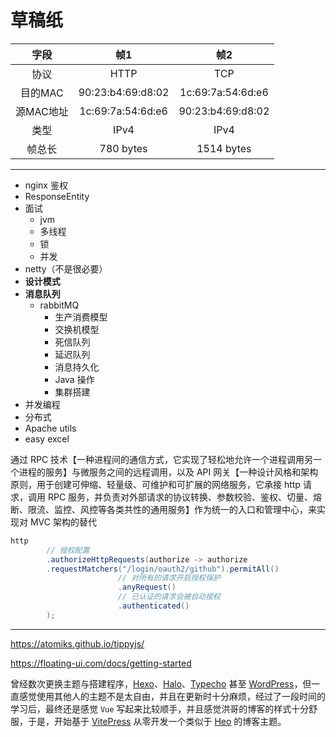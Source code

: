 # 草稿纸

|   字段   |         帧1        |         帧2        |
| :----: | :---------------: | :---------------: |
|   协议   |        HTTP       |        TCP        |
|  目的MAC | 90:23:b4:69:d8:02 | 1c:69:7a:54:6d:e6 |
| 源MAC地址 | 1c:69:7a:54:6d:e6 | 90:23:b4:69:d8:02 |
|   类型   |        IPv4       |        IPv4       |
|   帧总长  |     780 bytes     |     1514 bytes    |

***

* nginx 鉴权
* ResponseEntity
* 面试
	* jvm
	* 多线程
	* 锁
	* 并发
* netty（不是很必要）
* **设计模式**
* **消息队列**
	* rabbitMQ
	    * 生产消费模型
	    * 交换机模型
	    * 死信队列
	    * 延迟队列
	    * 消息持久化
	    * Java 操作
	    * 集群搭建
* 并发编程
* 分布式
* Apache utils
* easy excel



通过 RPC 技术【一种进程间的通信方式，它实现了轻松地允许一个进程调用另一个进程的服务】与微服务之间的远程调用，以及 API 网关【一种设计风格和架构原则，用于创建可伸缩、轻量级、可维护和可扩展的网络服务，它承接 http 请求，调用 RPC 服务，并负责对外部请求的协议转换、参数校验、鉴权、切量、熔断、限流、监控、风控等各类共性的通用服务】作为统一的入口和管理中心，来实现对 MVC 架构的替代

```java
http
		// 授权配置
		.authorizeHttpRequests(authorize -> authorize
		.requestMatchers("/login/oauth2/github").permitAll()
						// 对所有的请求开启授权保护
						.anyRequest()
						// 已认证的请求会被自动授权
						.authenticated()
		);
```

***

https://atomiks.github.io/tippyjs/

https://floating-ui.com/docs/getting-started


曾经数次更换主题与搭建程序，[Hexo](https://blog.imsyy.top/redirect?url=aHR0cHM6Ly9oZXhvLmlvL3poLWNuLw==)、[Halo](https://blog.imsyy.top/redirect?url=aHR0cHM6Ly93d3cuaGFsby5ydW4v)、[Typecho](https://blog.imsyy.top/redirect?url=aHR0cHM6Ly90eXBlY2hvLm9yZy8=) 甚至 [WordPress](https://blog.imsyy.top/redirect?url=aHR0cHM6Ly93b3JkcHJlc3MuY29tLw==)，但一直感觉使用其他人的主题不是太自由，并且在更新时十分麻烦，经过了一段时间的学习后，最终还是感觉 `Vue` 写起来比较顺手，并且感觉洪哥的博客的样式十分舒服，于是，开始基于 [VitePress](https://blog.imsyy.top/redirect?url=aHR0cHM6Ly92aXRlcHJlc3MuZGV2L3poLw==) 从零开发一个类似于 [Heo](https://blog.imsyy.top/redirect?url=aHR0cHM6Ly9ibG9nLnpoaGVvLmNvbS8=) 的博客主题。